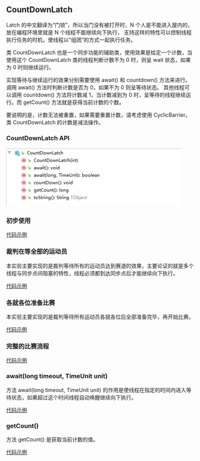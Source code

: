 ## CountDownLatch
<p>Latch 的中文翻译为“门锁”，所以当门没有被打开时，N 个人是不能进入屋内的，放在编程环境里就是 N 个线程不能继续向下执行，
支持这样的特性可以控制线程执行任务的时机，使线程以“组团”的方式一起执行任务。</p>
<p>类 CountDownLatch 也是一个同步功能的辅助类，使用效果是给定一个计数，当使用这个 CountDownLatch 类的线程判断计数不为 0 时，则呈 wait 状态，如果为 0 时则继续运行。</p>
<p>实现等待与继续运行的效果分别需要使用 await() 和 countdown() 方法来进行。调用 await() 方法时判断计数是否为 0，如果不为 0 则呈等待状态。
其他线程可以调用 countdown() 方法将计数减 1，当计数减到为 0 时，呈等待的线程继续运行。而 getCount() 方法就是获得当前计数的个数。</p>
<p>要说明的是，计数无法被重置，如果需要重置计数，请考虑使用 CyclicBarrier。类 CountDownLatch 的计数是减法操作。</p>

### CountDownLatch API
![Image text](CountDownLatch%20API.png)


### 初步使用

[代码示例](CountDownLatchDemo1.java)

### 裁判在等全部的运动员
<p>本实验主要实现的是裁判等待所有的运动员达到赛道的效果，主要论证的就是多个线程与同步点间阻塞的特性，线程必须都到达同步点后才能继续向下执行。</p>

[代码示例](CountDownLatchDemo2.java)

### 各就各位准备比赛
<p>本实验主要实现的是裁判等待所有运动员各就各位后全部准备完毕，再开始比赛。</p>

[代码示例](CountDownLatchDemo3.java)

### 完整的比赛流程

[代码示例](CountDownLatchDemo4.java)

### await(long timeout, TimeUnit unit)
<p>方法 await(long timeout, TimeUnit unit) 的作用是使线程在指定的时间内进入等待状态，如果超过这个时间线程自动唤醒继续向下执行。</p>

[代码示例](CountDownLatchDemo5.java)

### getCount() 
<p>方法 getCount() 是获取当前计数的值。</p>

[代码示例](CountDownLatchDemo6.java)